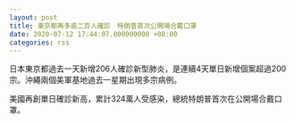 ```yaml
---
layout: post
title: 東京都再多逾二百人確診　特朗普首次公開場合戴口罩
date: 2020-07-12 17:44:07.000000000 +08:00
categories: rss
---
```


日本東京都過去一天新增206人確診新型肺炎，是連續4天單日新增個案超過200宗。沖繩兩個美軍基地過去一星期出現多宗病例。

美國再創單日確診新高，累計324萬人受感染，總統特朗普首次在公開場合戴口罩。
